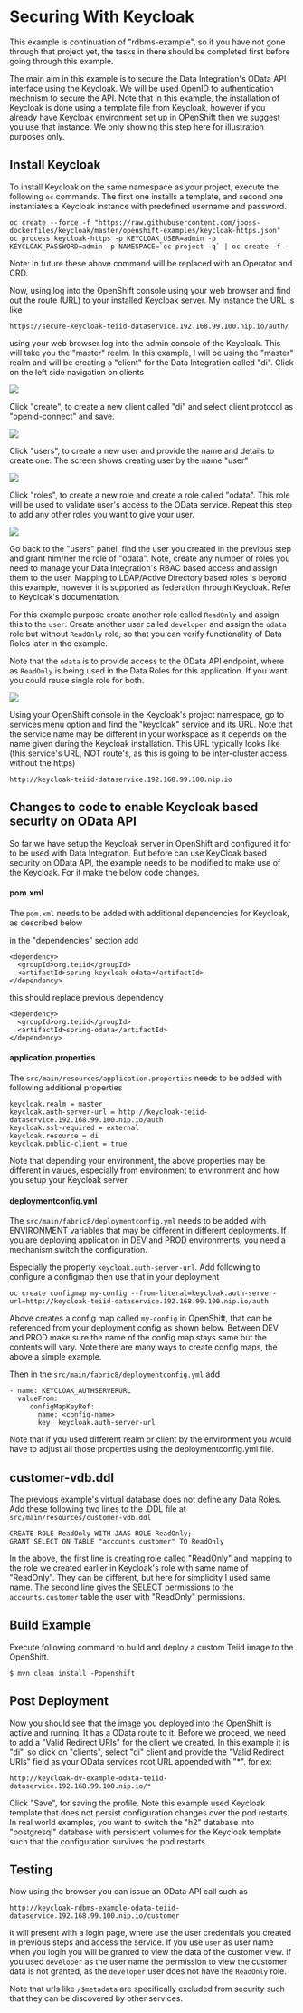 # Securing With Keycloak

This example is continuation of "rdbms-example", so if you have not gone through that project yet, the tasks in there should be completed first before going through this example.

The main aim in this example is to secure the Data Integration's OData API interface using the Keycloak. We will be used OpenID to authentication mechnism to secure the API. Note that in this example, the installation of Keycloak is done using a template file from Keycloak, however if you already have Keycloak environment set up in OPenShift then we suggest you use that instance. We only showing this step here for illustration purposes only.

## Install Keycloak

To install Keycloak on the same namespace as your project, execute the following `oc` commands. The first one installs a template, and second one instantiates a Keycloak instance with predefined username and password.

```
oc create --force -f "https://raw.githubusercontent.com/jboss-dockerfiles/keycloak/master/openshift-examples/keycloak-https.json"
oc process keycloak-https -p KEYCLOAK_USER=admin -p KEYCLOAK_PASSWORD=admin -p NAMESPACE=`oc project -q` | oc create -f -
```
Note: In future these above command will be replaced with an Operator and CRD.

Now, using log into the OpenShift console using your web browser and find out the route (URL) to your installed Keycloak server. My instance the URL is like

```
https://secure-keycloak-teiid-dataservice.192.168.99.100.nip.io/auth/
```

using your web browser log into the admin console of the Keycloak. This will take you the "master" realm. In this example, I will be using the "master" realm and will be creating a "client" for the Data Integration called "di". Click on the left side navigation on clients

![](images/keycloak1.png)

Click "create", to create a new client called "di" and select client protocol as "openid-connect" and save.

![](images/keycloak2.png)

Click "users", to create a new user and provide the name and details to create one. The screen shows creating user by the name "user" 

![](images/keycloak4.png)

Click "roles", to create a new role and create a role called "odata". This role will be used to validate user's access to the OData service. Repeat this step to add any other roles you want to give your user.

![](images/keycloak3.png)

Go back to the "users" panel, find the user you created in the previous step and grant him/her the role of "odata". Note, create any number of roles you need to manage your Data Integration's RBAC based access and assign them to the user. Mapping to LDAP/Active Directory based roles is beyond this example, however it is supported as federation through Keycloak. Refer to Keycloak's documentation.

For this example purpose create another role called `ReadOnly` and assign this to the `user`. Create another user called `developer` and assign the `odata` role but without `ReadOnly` role, so that you can verify functionality of Data Roles later in the example.

Note that the `odata` is to provide access to the OData API endpoint, where as `ReadOnly` is being used in the Data Roles for this application. If you want you could reuse single role for both.

![](images/keycloak5.png)

Using your OpenShift console in the Keycloak's project namespace, go to services menu option and find the "keycloak" service and its URL. Note that the service name may be different in your workspace as it depends on the name given during the Keycloak installation. This URL typically looks like (this service's URL, NOT route's, as this is going to be inter-cluster access without the https)

```
http://keycloak-teiid-dataservice.192.168.99.100.nip.io
```

## Changes to code to enable Keycloak based security on OData API

So far we have setup the Keycloak server in OpenShift and configured it for to be used with Data Integration. But before can use KeyCloak based security on OData API, the example needs to be modified to make use of the Keycloak. For it make the below code changes.

#### pom.xml
The `pom.xml` needs to be added with additional dependencies for Keycloak, as described below

in the "dependencies" section add

```
<dependency>
  <groupId>org.teiid</groupId>
  <artifactId>spring-keycloak-odata</artifactId>
</dependency> 
```

this should replace previous dependency

```
<dependency>
  <groupId>org.teiid</groupId>
  <artifactId>spring-odata</artifactId>
</dependency> 
```

#### application.properties

The `src/main/resources/application.properties` needs to be added with following additional properties

```
keycloak.realm = master
keycloak.auth-server-url = http://keycloak-teiid-dataservice.192.168.99.100.nip.io/auth
keycloak.ssl-required = external
keycloak.resource = di
keycloak.public-client = true
```

Note that depending your environment, the above properties may be different in values, especially from environment to environment and how you setup your Keycloak server.

#### deploymentconfig.yml

The `src/main/fabric8/deploymentconfig.yml` needs to be added with ENVIRONMENT variables that may be different in different deployments. If you are deploying application in DEV and PROD environments, you need a mechanism switch the configuration.

Especially the property `keycloak.auth-server-url`. Add following to configure a configmap then use that in your deployment

```
oc create configmap my-config --from-literal=keycloak.auth-server-url=http://keycloak-teiid-dataservice.192.168.99.100.nip.io/auth
```

Above creates a config map called `my-config` in OpenShift, that can be referenced from your deployment config as shown below. Between DEV and PROD make sure the name of the config map stays same but the contents will vary. Note there are many ways to create config maps, the above a simple example.

Then in the `src/main/fabric8/deploymentconfig.yml` add

```
- name: KEYCLOAK_AUTHSERVERURL
  valueFrom:
     configMapKeyRef:
       name: <config-name>
       key: keycloak.auth-server-url
```
Note that if you used different realm or client by the environment you would have to adjust all those properties using the deploymentconfig.yml file.

## customer-vdb.ddl

The previous example's virtual database does not define any Data Roles. Add these following two lines to the .DDL file at `src/main/resources/customer-vdb.ddl`

```
CREATE ROLE ReadOnly WITH JAAS ROLE ReadOnly;
GRANT SELECT ON TABLE "accounts.customer" TO ReadOnly
```

In the above, the first line is creating role called "ReadOnly" and mapping to the role we created earlier in Keycloak's role with same name of "ReadOnly". They can be different, but here for simplicity I used same name. The second line gives the SELECT permissions to the `accounts.customer` table the user with "ReadOnly" permissions.

## Build Example

Execute following command to build and deploy a custom Teiid image to the OpenShift.

```
$ mvn clean install -Popenshift
```

## Post Deployment

Now you should see that the image you deployed into the OpenShift is active and running. It has a OData route to it. Before we proceed, we need to add a "Valid Redirect URIs" for the client we created. In this example it is "di", so click on "clients", select "di" client and provide the "Valid Redirect URIs" field as your OData services root URL appended with "*". for ex:

```
http://keycloak-dv-example-odata-teiid-dataservice.192.168.99.100.nip.io/*
```

Click "Save", for saving the profile. Note this example used Keycloak template that does not persist configuration changes over the pod restarts. In real world examples, you want to switch the "h2" database into "postgresql" database with persistent volumes for the Keycloak template such that the configuration survives the pod restarts.

##  Testing

Now using the browser you can issue an OData API call such as

```
http://keycloak-rdbms-example-odata-teiid-dataservice.192.168.99.100.nip.io/customer
```

it will present with a login page, where use the user credentials you created in previous steps and access the service. If you use `user` as user name when you login you will be granted to view the data of the customer view. If you used `developer` as the user name the permission to view the customer data is not granted, as the `developer` user does not have the `ReadOnly` role. 

Note that urls like `/$metadata` are specifically excluded from security such that they can be discovered by other services.
